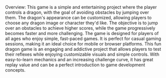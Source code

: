 Overview: This game is a simple and entertaining project where the player controls a dragon, with the goal of avoiding obstacles by jumping over them. The dragon's appearance can be customized, allowing players to choose any dragon image or character they'd like. The objective is to jump over an obstacles to achieve higher scores, while the game progressively becomes faster and more challenging.
The game is designed for players of all ages who enjoy simple, fast-paced games. It is perfect for casual gaming sessions, making it an ideal choice for mobile or browser platforms.
This fun dragon game is an engaging and addictive project that allows players to test their reflexes while enjoying customizable visuals and simple controls. With easy-to-learn mechanics and an increasing challenge curve, it has great replay value and can be a perfect introduction to game development concepts.
